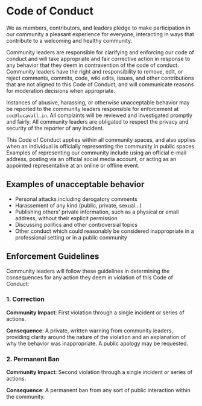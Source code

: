 # Code of Conduct

We as members, contributors, and leaders pledge to make participation in our community 
a pleasant experience for everyone, interacting in ways that contribute to a welcoming and healthy community.

Community leaders are responsible for clarifying and enforcing our code of conduct and will take appropriate and fair corrective action in
response to any behavior that they deem in contravention of the code of conduct. Community leaders have the right and responsibility to remove, edit, or reject
comments, commits, code, wiki edits, issues, and other contributions that are
not aligned to this Code of Conduct, and will communicate reasons for moderation
decisions when appropriate.

Instances of abusive, harassing, or otherwise unacceptable behavior may be
reported to the community leaders responsible for enforcement at
`coc@lucavall.in`. All complaints will be reviewed and investigated promptly and fairly. All community leaders are obligated to respect the privacy and security of the
reporter of any incident.

This Code of Conduct applies within all community spaces, and also applies when
an individual is officially representing the community in public spaces.
Examples of representing our community include using an official e-mail address,
posting via an official social media account, or acting as an appointed
representative at an online or offline event.

## Examples of unacceptable behavior

* Personal attacks including derogatory comments
* Harassement of any kind (public, private, sexual...)
* Publishing others' private information, such as a physical or email
  address, without their explicit permission
* Discussing politics and other controversial topics
* Other conduct which could reasonably be considered inappropriate in a
  professional setting or in a public community

## Enforcement Guidelines

Community leaders will follow these guidelines in determining
the consequences for any action they deem in violation of this Code of Conduct:

### 1. Correction

**Community Impact**: First violation through a single incident or series
of actions.

**Consequence**: A private, written warning from community leaders, providing
clarity around the nature of the violation and an explanation of why the
behavior was inappropriate. A public apology may be requested.

### 2. Permanent Ban

**Community Impact**: Second violation through a single incident or series
of actions.

**Consequence**: A permanent ban from any sort of public interaction within
the community.
